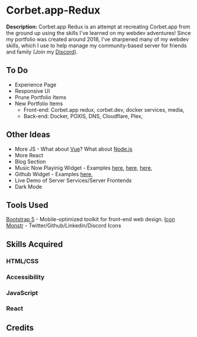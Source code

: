 # Corbet.app-Redux

**Description:** Corbet.app Redux is an attempt at recreating Corbet.app from the ground up using the skills I've learned on my webdev adventures! Since my portfolio was created around 2018, I've sharpened many of my webdev skills, which I use to help manage my community-based server for friends and family (Join my [Discord](https://discord.gg/X4NaWA7KUQ)). 

## **To Do** 
* Experience Page
* Responsive UI
* Prune Portfolio Items
* New Portfolio Items
	* Front-end: Corbet.app redux, corbet.dev, docker services, media, 
	* Back-end: Docker, POXIS, DNS, Cloudflare, Plex,

## Other Ideas
* More JS - What about [Vue](https://vuejs.org/)? What about [Node.js](https://nodejs.org/)
* More React
* Blog Section
* Music Now Playinig Widget - Examples [here](https://github.com/kylewelsby/now-playing-widget), [here](https://github.com/cj123/lastfm-nowplaying-widget), [here](https://github.com/devteaminc/Last.fm-Now-Playing-Widget), 
* Github Widget - Examples [here](https://github.com/devteaminc/Last.fm-Now-Playing-Widget), 
* Live Demo of Server Services/Server Frontends
* Dark Mode

## **Tools Used**
[Bootstrap 5](https://getbootstrap.com/) - Mobile-optimized toolkit for front-end web design.
[Icon Monstr](https://iconmonstr.com/) - Twitter/Github/Linkedin/Discord Icons

## **Skills Acquired**
### HTML/CSS

### Accessibility

### JavaScript

### React

## **Credits**
